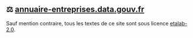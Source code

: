 ## ⚖️ [annuaire-entreprises.data.gouv.fr](https://annuaire-entreprises.data.gouv.fr/)
Sauf mention contraire, tous les textes de ce site sont sous licence [etalab-2.0](https://github.com/etalab/licence-ouverte/blob/master/LO.md).
